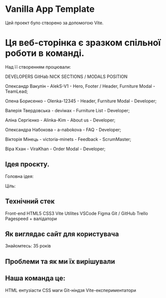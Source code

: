 # Vanilla App Template

Цей проект було створено за допомогою Vite.

# Ця веб-сторінка є зразком спільної роботи в команді.

Над її створенням процювали:

DEVELOPERS GitHab NICK SECTIONS / MODALS POSITION

Олександр Вакулін - AlekS-V1 - Hero, Footer / Header, Furniture Modal -
TeamLead;

Олена Борисенко - Olenka-12345 - Header, Furniture Modal - Developer;

Валерія Твердовська - deviwax - Furniture List - Developer;

Аліна Сергієнко - Alinka-Kim - About us - Developer;

Олександра Набокова - a-nabokova - FAQ - Developer;

Вікторія Мінець - victoria-minets - Feedback - ScrumMaster;

Віра Кхан - ViraKhan - Order Modal - Developer;

## Ідея проєкту.

Головна ідея:

Ціль:

## Технічний стек

Front-end HTML5 CSS3 Vite Utilites VSCode Figma Git / GitHub Trello Pagespeed +
валідатори

## Як виглядає сайт для користувача

Знайомтесь: 35 років

## Проблеми та як ми їх вирішували

## Наша команда це:

HTML ентузіасти CSS маги Git-ніндзя Vite-експериментатори
